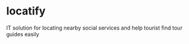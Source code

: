 # locatify
IT solution for locating nearby social services and help tourist find tour guides easily
